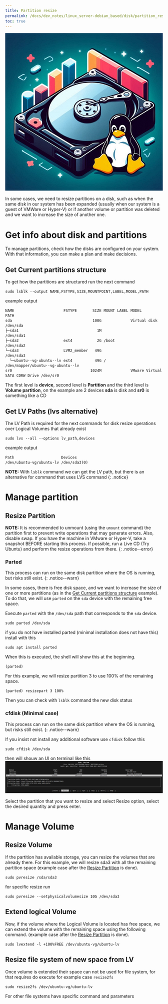 ```yaml
---
title: Partition resize
permalink: /docs/dev_notes/linux_server-debian_based/disk/partition_resize/
toc: true
---
```

![dis_partitions](/assets/img/docs/linux_server-debian_based/disk-partitions.jpeg)

In some cases, we need to resize partitions on a disk, such as when the same disk in our system has been expanded (usually when our system is a guest of VMWare or Hyper-V) or if another volume or partition was deleted and we want to increase the size of another one.

# Get info about disk and partitions
To manage partitions, check how the disks are configured on your system. With that information, you can make a plan and make decisions.

## Get Current partitions structure
To get how the partitions are structured run the next command 
```shell
sudo lsblk --output NAME,FSTYPE,SIZE,MOUNTPOINT,LABEL,MODEL,PATH
```

example output
```
NAME                      FSTYPE       SIZE MOUNT LABEL MODEL                          PATH
sda                                    100G             Virtual disk                   /dev/sda
├─sda1                                   1M                                            /dev/sda1
├─sda2                    ext4           2G /boot                                      /dev/sda2
└─sda3                    LVM2_member   49G                                            /dev/sda3
  └─ubuntu--vg-ubuntu--lv ext4          49G /                                          /dev/mapper/ubuntu--vg-ubuntu--lv
sr0                                   1024M             VMware Virtual SATA CDRW Drive /dev/sr0
```

The first level is **device**, second level is **Partition** and the third level is **Volume partition**, on the example are 2 devices **sda** is disk and **sr0** is something like a CD

## Get LV Paths (lvs alternative)
The LV Path is required for the next commands for disk resize operations over Logical Volumes that already exist
```shell
sudo lvs --all --options lv_path,devices
```

example output
```
Path                     Devices     
/dev/ubuntu-vg/ubuntu-lv /dev/sda3(0)
```

**NOTE:** With `lsblk` command we can get the LV path, but there is an alternative for command that uses LVS command
{: .notice}

# Manage partition
## Resize Partition

**NOTE:** It is recommended to unmount (using the `umount` command) the partition first to prevent write operations that may generate errors. Also, disable swap. If you have the machine in VMware or Hyper-V, take a snapshot BEFORE starting this process. If possible, run a Live CD (Try Ubuntu) and perform the resize operations from there.
{: .notice--error}

### Parted

This process can run on the same disk partition where the OS is running, but risks still exist.
{: .notice--warn}

In some cases, there is free disk space, and we want to increase the size of one or more partitions (as in the [Get Current partitions structure](#get-current-partitions-structure) example). To do that, we will use `parted` on the `sda` device with the remaining free space. 

Execute `parted` with the `/dev/sda` path that corresponds to the `sda` device.
```shell
sudo parted /dev/sda
```

if you do not have installed parted (minimal installation does not have this) install with this
```
sudo apt install parted
```

When this is executed, the shell will show this at the beginning.
```
(parted)
```

For this example, we will resize partition 3 to use 100% of the remaining space.
```
(parted) resizepart 3 100%
```

Then you can check with `lsblk` command the new disk status

### cfdisk (Minimal case)

This process can run on the same disk partition where the OS is running, but risks still exist.
{: .notice--warn}

If you insist not install any additional software use `cfdisk` follow this

```
sudo cfdisk /dev/sda
```

then will shouw an UI on terminal like this
[![](/assets/img/screenshots/docs/linux_server-debian_based/cfdisk.png)](/assets/img/screenshots/docs/linux_server-debian_based/cfdisk.png)

Select the partition that you want to resize and select Resize option, select the desired quantity and press enter.


# Manage Volume
## Resize Volume
If the partition has available storage, you can resize the volumes that are already there. For this example, we will resize sda3 with all the remaining partition space (example case after the [Resize Partition](#resize-partition) is done).

```shell
sudo pvresize /sda/sda3
```

for specific resize run
```shell
sudo pvresize --setphysicalvolumesize 10G /dev/sda3
```

## Extend logical Volume
Now, if the volume where the Logical Volume is located has free space, we can extend the volume with the remaining space using the following command. (example case after the [Resize Partition](#resize-volume) is done).

```shell
sudo lvextend -l +100%FREE /dev/ubuntu-vg/ubuntu-lv
```

## Resize file system of new space from LV 
Once volume is extended their space can not be used for file system, for that requires do execute for example case `resize2fs`
```shell
sudo resize2fs /dev/ubuntu-vg/ubuntu-lv
```

For other file systems have specific command and parameters

